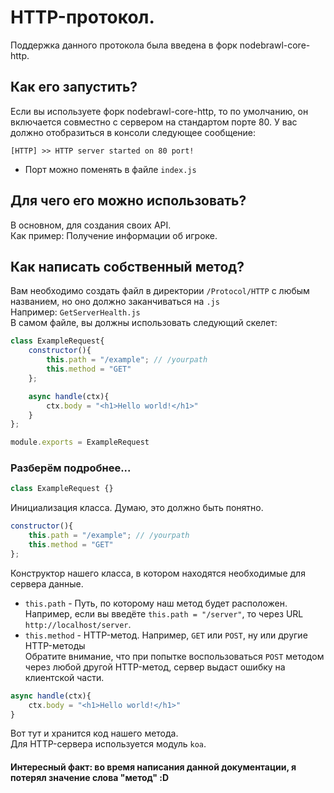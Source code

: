 # HTTP-протокол.
Поддержка данного протокола была введена в форк nodebrawl-core-http.

## Как его запустить?
Если вы используете форк nodebrawl-core-http, то по умолчанию, он включается совместно с сервером на стандартом порте 80. У вас должно отобразиться в консоли следующее сообщение:
```
[HTTP] >> HTTP server started on 80 port!
```
* Порт можно поменять в файле `index.js`
## Для чего его можно использовать?
В основном, для создания своих API.<br>
Как пример: Получение информации об игроке.

## Как написать собственный метод?
Вам необходимо создать файл в директории `/Protocol/HTTP` с любым названием, но оно должно заканчиваться на `.js`<br>
Например: `GetServerHealth.js`<br>
В самом файле, вы должны использовать следующий скелет:
```js
class ExampleRequest{
    constructor(){
        this.path = "/example"; // /yourpath
        this.method = "GET"
    };

    async handle(ctx){
        ctx.body = "<h1>Hello world!</h1>"
    }
};

module.exports = ExampleRequest
```
### Разберём подробнее...

```js
class ExampleRequest {}
```
Инициализация класса. Думаю, это должно быть понятно.
```js
constructor(){
    this.path = "/example"; // /yourpath
    this.method = "GET"
};
```
Конструктор нашего класса, в котором находятся необходимые для сервера данные.
* `this.path` - Путь, по которому наш метод будет расположен.<br>
Например, если вы введёте `this.path = "/server"`, то через URL `http://localhost/server`.
* `this.method` - HTTP-метод. Например, `GET` или `POST`, ну или другие HTTP-методы<br>
Обратите внимание, что при попытке воспользоваться `POST` методом через любой другой HTTP-метод, сервер выдаст ошибку на клиентской части.


```js
async handle(ctx){
    ctx.body = "<h1>Hello world!</h1>"
}
```
Вот тут и хранится код нашего метода.<br>
Для HTTP-сервера используется модуль `koa`.


#### Интересный факт: во время написания данной документации, я потерял значение слова "метод" :D
